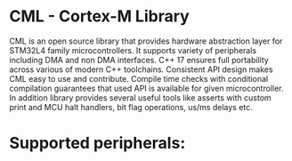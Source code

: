 # CML - Cortex-M Library

CML is an open source library that provides hardware abstraction layer for STM32L4 family microcontrollers. It supports variety of peripherals including DMA and non DMA interfaces. C++ 17 ensures full portability across various of modern C++ toolchains. Consistent API design makes CML easy to use and contribute. Compile time checks with conditional compilation guarantees that used API is available for given microcontroller.
In addition library provides several useful tools like asserts with custom print and MCU halt handlers, bit flag operations, us/ms delays etc.

# Supported peripherals:
